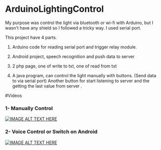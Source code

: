 # ArduinoLightingControl

My purpose was control the light via bluetooth or wi-fi with Arduino, but I wasn't have any shield so I followed a tricky way. I used serial port.

This project have 4 parts.

1) Arduino code for reading serial port and trigger relay module. 

2) Android project, speech recognition and push data to server 

3) 2 php page, one of write to txt, one of read from txt

4) A java program, can control the light manually with buttons. (Send data to via serial port)  Another button for start listening to server and the getting the last value from server . 


#Videos 

### 1- Manually Control 
[![IMAGE ALT TEXT HERE](http://i61.tinypic.com/167w1uo.png)](https://www.facebook.com/safakesberk/videos/10207688478709004/)

### 2- Voice Control or Switch on Android
[![IMAGE ALT TEXT HERE](http://i57.tinypic.com/1918uf.png)](https://www.youtube.com/watch?v=H6LT7g4Y-n8)


